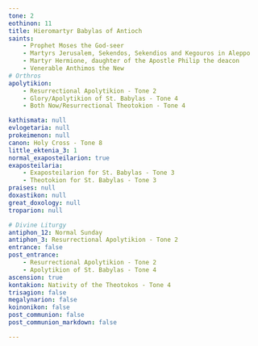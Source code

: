 ```yaml
---
tone: 2
eothinon: 11
title: Hieromartyr Babylas of Antioch
saints:
    - Prophet Moses the God-seer
    - Martyrs Jerusalem, Sekendos, Sekendios and Kegouros in Aleppo
    - Martyr Hermione, daughter of the Apostle Philip the deacon
    - Venerable Anthimos the New
# Orthros
apolytikion:
    - Resurrectional Apolytikion - Tone 2
    - Glory/Apolytikion of St. Babylas - Tone 4
    - Both Now/Resurrectional Theotokion - Tone 4

kathismata: null
evlogetaria: null
prokeimenon: null
canon: Holy Cross - Tone 8
little_ektenia_3: 1
normal_exaposteilarion: true
exaposteilaria:
    - Exaposteilarion for St. Babylas - Tone 3
    - Theotokion for St. Babylas - Tone 3
praises: null
doxastikon: null
great_doxology: null
troparion: null

# Divine Liturgy
antiphon_12: Normal Sunday
antiphon_3: Resurrectional Apolytikion - Tone 2
entrance: false
post_entrance:
    - Resurrectional Apolytikion - Tone 2
    - Apolytikion of St. Babylas - Tone 4
ascension: true
kontakion: Nativity of the Theotokos - Tone 4
trisagion: false
megalynarion: false
koinonikon: false
post_communion: false
post_communion_markdown: false

---
```

